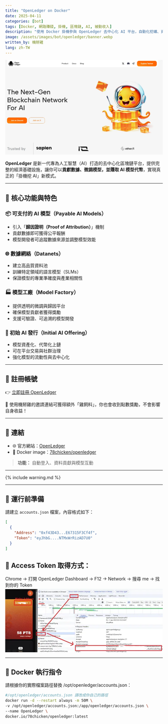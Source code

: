```yaml
---
title: "OpenLedger on Docker"
date: 2025-04-11
categories: [bot]
tags: [Docker, 網路賺錢, 掛機, 區塊鏈, AI, 被動收入]
description: "使用 Docker 掛機參與 OpenLedger 去中心化 AI 平台，自動化挖礦、資料貢獻與模型微調，實現可驗證的 AI 收益模式。"
image: /assets/images/bot/openledger/banner.webp
written_by: 機掰雞
lang: zh-TW
---
```


![OpenLedger 封面圖](/assets/images/bot/openledger/banner.webp)

**OpenLedger** 是新一代專為人工智慧（AI）打造的去中心化區塊鏈平台，提供完整的經濟基礎設施，讓你可以**貢獻數據、微調模型，並賺取 AI 模型代幣**，實現真正的「掛機挖 AI」新模式。

---

## 🧠 核心功能與特色

### 📦 可支付的 AI 模型（Payable AI Models）
- 引入「**歸因證明（Proof of Attribution）**」機制
- 貢獻數據即可獲得公平報酬
- 模型開發者可追蹤數據來源並調整模型效能

### 🌐 數據網絡（Datanets）
- 建立高品質資料池
- 訓練特定領域的語言模型（SLMs）
- 保證模型的專業準確度與產業相關性

### 🏭 模型工廠（Model Factory）
- 提供透明的微調與歸因平台
- 確保模型貢獻者獲得獎勵
- 支援可驗證、可追溯的模型開發

### 🚀 初始 AI 發行（Initial AI Offering）
- 模型資產化、代幣化上鏈
- 可在平台交易與社群治理
- 強化模型的流動性與去中心化

---

## 📝 註冊帳號

👉 [立即註冊 OpenLedger](https://testnet.openledger.xyz/?referral_code=gqp3ei3aci)

🎉 使用機掰雞的邀請連結可獲得額外「雞飼料」，你也會收到點數獎勵，不會影響自身收益！

---

## 🔗 連結

- 🌐 官方網站：[OpenLedger](https://www.openledger.xyz)
- 🐳 Docker image：[78chicken/openledger](https://hub.docker.com/r/78chicken/openledger)
> **功能：** 自動登入、資料貢獻與模型互動

---

{% include warning.md %}

---

## 📁 運行前準備

請建立 `accounts.json` 檔案，內容格式如下：

```json
[
  {
    "Address": "0xf43D43...E67315F3Cf4f",
    "Token": "eyJhbG....NTMxWrRizAD7U0"
  }
]
```

## 🔑 Access Token 取得方式：
Chrome → 打開 OpenLedger Dashboard → F12 → Network → 搜尋 me → 找到你的 Token
![OpenLedger token](/assets/images/bot/openledger/img_1.webp)

---

## 🐳 Docker 執行指令
請根據你的實際檔案路徑替換 /opt/openledger/accounts.json：

```bash
#/opt/openledger/accounts.json 請改成你自己的路徑
docker run -d --restart always -m 50M \
-v /opt/openledger/accounts.json:/app/openledger/accounts.json \
--name OpenLedger \
docker.io/78chicken/openledger:latest
```
